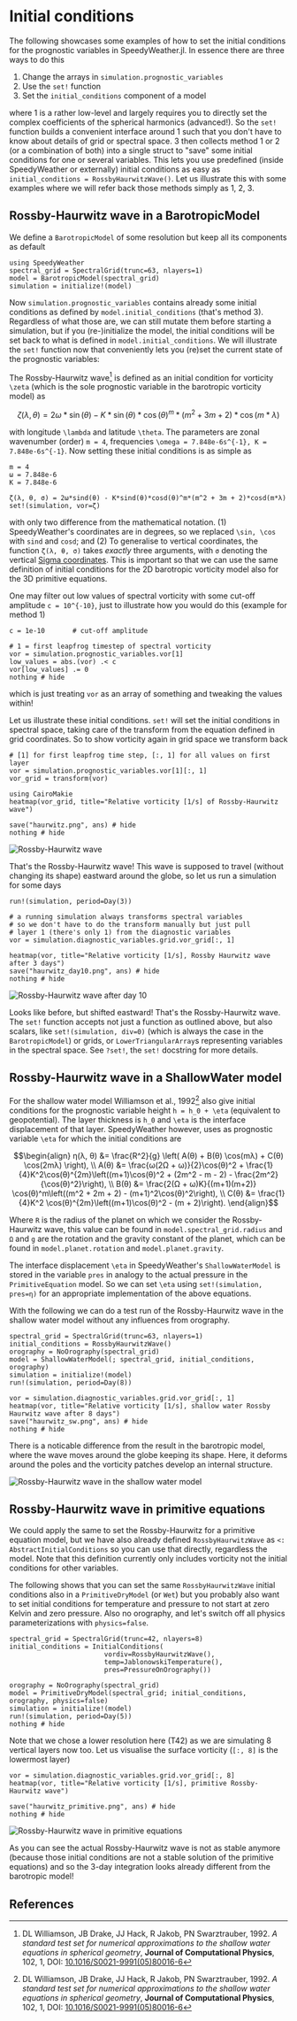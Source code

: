 # Initial conditions

The following showcases some examples of how to set the initial conditions
for the prognostic variables in SpeedyWeather.jl. In essence there
are three ways to do this

1. Change the arrays in `simulation.prognostic_variables`
2. Use the `set!` function
3. Set the `initial_conditions` component of a model

where 1 is a rather low-level and largely requires you to directly set the
complex coefficients of the spherical harmonics (advanced!).
So the `set!` function builds a convenient interface around 1 such that you
don't have to know about details of grid or spectral space.
3 then collects method 1 or 2 (or a combination of both) into a single struct
to "save" some initial conditions for one or several variables.
This lets you use predefined (inside SpeedyWeather or externally) initial conditions
as easy as `initial_conditions = RossbyHaurwitzWave()`.
Let us illustrate this with some examples where we will refer back those
methods simply as 1, 2, 3.

## Rossby-Haurwitz wave in a BarotropicModel

We define a `BarotropicModel` of some resolution but keep all its components
as default

```@example haurwitz
using SpeedyWeather
spectral_grid = SpectralGrid(trunc=63, nlayers=1)
model = BarotropicModel(spectral_grid)
simulation = initialize!(model)
```

Now `simulation.prognostic_variables` contains already some
initial conditions as defined by `model.initial_conditions` (that's method 3).
Regardless of what those are, we can still mutate them
before starting a simulation, but if you (re-)initialize the model,
the initial conditions will be set back to what is defined in `model.initial_conditions`.
We will illustrate the `set!` function now that conveniently lets you (re)set the
current state of the prognostic variables:

The Rossby-Haurwitz wave[^Williamson92] is defined as an initial condition for
vorticity ``\zeta`` (which is the sole prognostic variable in the
barotropic vorticity model) as

```math
ζ(λ, θ) = 2ω*\sin(θ) - K*\sin(θ)*\cos(θ)^m*(m^2 + 3m + 2)*\cos(m*λ)
```
with longitude ``\lambda`` and latitude ``\theta``. The parameters
are zonal wavenumber (order) ``m = 4``, frequencies ``\omega = 7.848e-6s^{-1}, K = 7.848e-6s^{-1}``.
Now setting these initial conditions is as simple as

```@example haurwitz
m = 4
ω = 7.848e-6
K = 7.848e-6

ζ(λ, θ, σ) = 2ω*sind(θ) - K*sind(θ)*cosd(θ)^m*(m^2 + 3m + 2)*cosd(m*λ)
set!(simulation, vor=ζ)
```

with only two difference from the mathematical notation. (1) SpeedyWeather's
coordinates are in degrees, so we replaced ``\sin, \cos`` with `sind` and `cosd`;
and (2) To generalise to vertical coordinates, the function `ζ(λ, θ, σ)` takes
*exactly* three arguments, with `σ` denoting the vertical [Sigma coordinates](@ref).
This is important so that we can use the same definition of initial conditions
for the 2D barotropic vorticity model also for the 3D primitive equations.

One may filter out low values of spectral vorticity with some cut-off amplitude
``c = 10^{-10}``, just to illustrate how you would do this (example for method 1)

```@example haurwitz
c = 1e-10       # cut-off amplitude

# 1 = first leapfrog timestep of spectral vorticity
vor = simulation.prognostic_variables.vor[1]
low_values = abs.(vor) .< c
vor[low_values] .= 0
nothing # hide
```
which is just treating `vor` as an array of something and tweaking the values within!

Let us illustrate these initial conditions. `set!` will set the initial conditions
in spectral space, taking care of the transform from the equation defined
in grid coordinates. So to show vorticity again in grid space we transform
back

```@example haurwitz
# [1] for first leapfrog time step, [:, 1] for all values on first layer
vor = simulation.prognostic_variables.vor[1][:, 1]
vor_grid = transform(vor)

using CairoMakie
heatmap(vor_grid, title="Relative vorticity [1/s] of Rossby-Haurwitz wave")

save("haurwitz.png", ans) # hide
nothing # hide
```
![Rossby-Haurwitz wave](haurwitz.png)

That's the Rossby-Haurwitz wave! This wave is supposed to travel
(without changing its shape) eastward around the globe, so let us run
a simulation for some days

```@example haurwitz
run!(simulation, period=Day(3))

# a running simulation always transforms spectral variables
# so we don't have to do the transform manually but just pull 
# layer 1 (there's only 1) from the diagnostic variables
vor = simulation.diagnostic_variables.grid.vor_grid[:, 1]

heatmap(vor, title="Relative vorticity [1/s], Rossby Haurwitz wave after 3 days")
save("haurwitz_day10.png", ans) # hide
nothing # hide
```
![Rossby-Haurwitz wave after day 10](haurwitz_day10.png)

Looks like before, but shifted eastward! That's the Rossby-Haurwitz wave.
The `set!` function accepts not just a function as outlined above, but also
scalars, like `set!(simulation, div=0)` (which is always the case in the
`BarotropicModel`) or grids, or `LowerTriangularArray`s representing
variables in the spectral space. See `?set!`, the `set!` docstring for more
details.

## Rossby-Haurwitz wave in a ShallowWater model

For the shallow water model Williamson et al., 1992[^Williamson92] also give 
initial conditions for the prognostic variable height `h = h_0 + \eta` (equivalent to geopotential).
The layer thickness is ``h_0`` and ``\eta`` is the interface displacement
of that layer. SpeedyWeather however, uses as prognostic variable ``\eta``
for which the initial conditions are

```math
\begin{align}
η(λ, θ) &= \frac{R^2}{g} \left( A(θ) + B(θ) \cos(mλ) + C(θ) \cos(2mλ) \right), \\

A(θ) &= \frac{ω(2Ω + ω)}{2}\cos(θ)^2 + \frac{1}{4}K^2\cos(θ)^{2m}\left((m+1)\cos(θ)^2 + (2m^2 - m - 2) - \frac{2m^2}{\cos(θ)^2}\right), \\

B(θ) &= \frac{2(Ω + ω)K}{(m+1)(m+2)} \cos(θ)^m\left((m^2 + 2m + 2) - (m+1)^2\cos(θ)^2\right), \\

C(θ) &= \frac{1}{4}K^2 \cos(θ)^{2m}\left((m+1)\cos(θ)^2 - (m + 2)\right).

\end{align}
```

Where ``R`` is the radius of the planet on which we consider the
Rossby-Haurwitz wave, this value can be found in `model.spectral_grid.radius`
and ``Ω`` and ``g`` are the rotation and the gravity constant of the planet,
which can be found in `model.planet.rotation` and `model.planet.gravity`.

The interface displacement ``\eta`` in SpeedyWeather's `ShallowWaterModel`
is stored in the variable `pres` in analogy to the actual pressure in
the `PrimitiveEquation` model. So we can set ``\eta`` using
`set!(simulation, pres=η)` for an appropriate implementation of the above
equations.

With the following we can do a test run of the Rossby-Haurwitz wave in the
shallow water model without any influences from orography.

```@example haurwitz
spectral_grid = SpectralGrid(trunc=63, nlayers=1)
initial_conditions = RossbyHaurwitzWave()
orography = NoOrography(spectral_grid)
model = ShallowWaterModel(; spectral_grid, initial_conditions, orography)
simulation = initialize!(model)
run!(simulation, period=Day(8))

vor = simulation.diagnostic_variables.grid.vor_grid[:, 1]
heatmap(vor, title="Relative vorticity [1/s], shallow water Rossby Haurwitz wave after 8 days")
save("haurwitz_sw.png", ans) # hide
nothing # hide
```

There is a noticable difference from the result in the barotropic model, where
the wave moves around the globe keeping its shape. Here, it deforms around the
poles and the vorticity patches develop an internal structure.

![Rossby-Haurwitz wave in the shallow water model](haurwitz_sw.png)

## Rossby-Haurwitz wave in primitive equations

We could apply the same to set the Rossby-Haurwitz for a primitive equation
model, but we have also already defined `RossbyHaurwitzWave` as
`<: AbstractInitialConditions` so you can use that directly, regardless
the model. Note that this definition currently only includes vorticity
not the initial conditions for other variables.

The following shows that you can set the same `RossbyHaurwitzWave` initial
conditions also in a `PrimitiveDryModel` (or `Wet`) but you probably
also want to set initial conditions for temperature and pressure
to not start at zero Kelvin and zero pressure. Also no orography,
and let's switch off all physics parameterizations with `physics=false`.

```@example haurwitz
spectral_grid = SpectralGrid(trunc=42, nlayers=8)
initial_conditions = InitialConditions(
                        vordiv=RossbyHaurwitzWave(),
                        temp=JablonowskiTemperature(),
                        pres=PressureOnOrography())

orography = NoOrography(spectral_grid)
model = PrimitiveDryModel(spectral_grid; initial_conditions, orography, physics=false)
simulation = initialize!(model)
run!(simulation, period=Day(5))
nothing # hide
```

Note that we chose a lower resolution here (T42) as we are simulating
8 vertical layers now too. Let us visualise the surface vorticity
(`[:, 8]` is the lowermost layer)

```@example haurwitz
vor = simulation.diagnostic_variables.grid.vor_grid[:, 8]
heatmap(vor, title="Relative vorticity [1/s], primitive Rossby-Haurwitz wave")

save("haurwitz_primitive.png", ans) # hide
nothing # hide
```
![Rossby-Haurwitz wave in primitive equations](haurwitz_primitive.png)

As you can see the actual Rossby-Haurwitz wave is not as stable anymore
(because those initial conditions are not a stable solution of the primitive equations)
and so the 3-day integration looks already different from the barotropic model!

## References

[^Williamson92]: DL Williamson, JB Drake, JJ Hack, R Jakob, PN Swarztrauber, 1992. *A standard test set for numerical approximations to the shallow water equations in spherical geometry*, **Journal of Computational Physics**, 102, 1, DOI: [10.1016/S0021-9991(05)80016-6](https://doi.org/10.1016/S0021-9991(05)80016-6)
